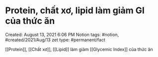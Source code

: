 # Protein, chất xơ, lipid làm giảm GI của thức ăn

Created: August 13, 2021 6:06 PM
Notion tags: #notion, #created/2021/Aug/13
zet type: #permanent/fact

[[Protein]], [[Chất xơ]], [[Lipid]] làm giảm [[Glycemic Index]] của thức ăn